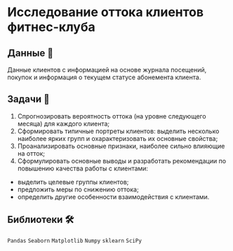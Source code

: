 # Исследование оттока клиентов фитнес-клуба

## Данные 📁

Данные клиентов с информацией на основе журнала посещений, покупок и информация о текущем статусе абонемента клиента.

## Задачи 📝

1. Спрогнозировать вероятность оттока (на уровне следующего месяца) для каждого клиента;
2. Сформировать типичные портреты клиентов: выделить несколько наиболее ярких групп и охарактеризовать их основные свойства;
3. Проанализировать основные признаки, наиболее сильно влияющие на отток;
4. Сформулировать основные выводы и разработать рекомендации по повышению качества работы с клиентами:
* выделить целевые группы клиентов;
* предложить меры по снижению оттока;
* определить другие особенности взаимодействия с клиентами.

## Библиотеки 🛠️

`Pandas` `Seaborn` `Matplotlib` `Numpy` `sklearn` `SciPy`
